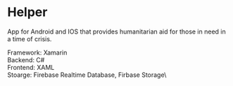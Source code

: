 # Helper
App for Android and IOS that provides humanitarian aid for those in need in a time of crisis.

Framework: Xamarin\
Backend: C#\
Frontend: XAML\
Stoarge: Firebase Realtime Database, Firbase Storage\
